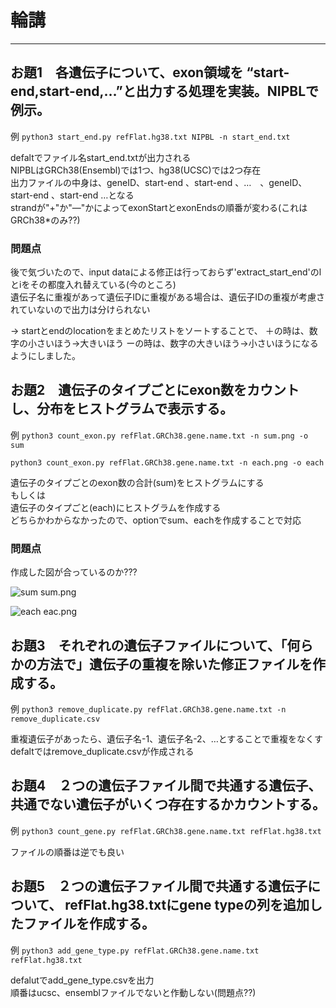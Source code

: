 # 輪講

----

## お題1　各遺伝子について、exon領域を “start-end,start-end,…”と出力する処理を実装。NIPBLで例示。


例
 ``python3 start_end.py refFlat.hg38.txt NIPBL -n start_end.txt ``

defaltでファイル名start_end.txtが出力される<br>
NIPBLはGRCh38(Ensembl)では1つ、hg38(UCSC)では2つ存在<br>
出力ファイルの中身は、geneID、start-end 、start-end 、…　、geneID、start-end 、start-end …となる<br>
strandが"+"か"―"かによってexonStartとexonEndsの順番が変わる(これはGRCh38*のみ??)<br>

### 問題点
後で気づいたので、input dataによる修正は行っておらず'extract_start_end'のlとiをその都度入れ替えている(今のところ)<br>
遺伝子名に重複があって遺伝子IDに重複がある場合は、遺伝子IDの重複が考慮されていないので出力は分けられない<br>

-> startとendのlocationをまとめたリストをソートすることで、
＋の時は、数字の小さいほう→大きいほう
ーの時は、数字の大きいほう→小さいほうになるようにしました。

## お題2　遺伝子のタイプごとにexon数をカウントし、分布をヒストグラムで表示する。

例
 ``python3 count_exon.py refFlat.GRCh38.gene.name.txt -n sum.png -o sum``

``python3 count_exon.py refFlat.GRCh38.gene.name.txt -n each.png -o each``

遺伝子のタイプごとのexon数の合計(sum)をヒストグラムにする<br>
もしくは<br>
遺伝子のタイプごと(each)にヒストグラムを作成する<br>
どちらかわからなかったので、optionでsum、eachを作成することで対応<br>

### 問題点
作成した図が合っているのか???

![sum](https://user-images.githubusercontent.com/71812107/98615289-95e93d00-233d-11eb-8495-88c33e1d0b21.png)
sum.png

![each](https://user-images.githubusercontent.com/71812107/98615341-b2857500-233d-11eb-9dca-c795352beeb2.png)
eac.png



## お題3　それぞれの遺伝子ファイルについて、「何らかの方法で」遺伝子の重複を除いた修正ファイルを作成する。

例
``python3 remove_duplicate.py refFlat.GRCh38.gene.name.txt -n remove_duplicate.csv``

重複遺伝子があったら、遺伝子名-1、遺伝子名-2、…とすることで重複をなくす<br>
defaltではremove_duplicate.csvが作成される

## お題4　２つの遺伝子ファイル間で共通する遺伝子、共通でない遺伝子がいくつ存在するかカウントする。

例
``python3 count_gene.py refFlat.GRCh38.gene.name.txt refFlat.hg38.txt``

ファイルの順番は逆でも良い<br>


## お題5　２つの遺伝子ファイル間で共通する遺伝子について、 refFlat.hg38.txtにgene typeの列を追加したファイルを作成する。

例
``python3 add_gene_type.py refFlat.GRCh38.gene.name.txt refFlat.hg38.txt``

defalutでadd_gene_type.csvを出力<br>
順番はucsc、ensemblファイルでないと作動しない(問題点??)

